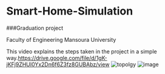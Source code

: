 # Smart-Home-Simulation
###Graduation project 

Faculty of Engineering 
Mansoura University                                                                                   
                                                                       
This video explains the steps taken in the project in a simple way.https://drive.google.com/file/d/1gK-jKFj9ZHUI0Yx2Dn6f6Z3fz8GUBAbz/view
![topolgy](https://github.com/user-attachments/assets/463da507-18eb-4982-8afa-a22a1ffe9375)
![image](https://github.com/user-attachments/assets/ab96b236-e2a4-42cb-abd0-9a42729eaa77)
